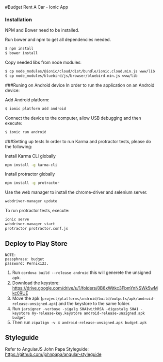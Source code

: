 #Budget Rent A Car - Ionic App

### Installation
NPM and Bower need to be installed.

Run bower and npm to get all dependencies needed.
```sh
$ npm install
$ bower install
``` 

Copy needed libs from node modules:

``` sh
$ cp node_modules/@ionic/cloud/dist/bundle/ionic.cloud.min.js www/lib
$ cp node_modules/bluebird/js/browser/bluebird.min.js www/lib
```

###Runing on Android device
In order to run the application on an Android device:

Add Android platform:
```sh
$ ionic platform add android
```

Connect the device to the computer, allow USB debugging and then execute:
```sh
$ ionic run android
```

###Setting up tests
In order to run Karma and protractor tests, please do the following:

Install Karma CLI globally
```sh
npm install -g karma-cli
```

Install protractor globally
```sh
npm install -g protractor
```

Use the web manager to install the chrome-driver and selenium server.
```sh
webdriver-manager update
```

To run protractor tests, execute:
```sh
ionic serve
webdriver-manager start  
protractor protractor.conf.js
```
## Deploy to Play Store
```
NOTE: 
passphrase: budget
password: Pernix123.
```

1. Run `cordova build --release android` this will generete the unsigned apk.
2. Download the keystore: https://drive.google.com/drive/u/1/folders/0B8xWjtkc3FbmYnNSWk5wMkc0RUE
3. Move the apk (`project/platforms/android/build/outputs/apk/android-release-unsigned.apk`) and the keystore to the same folder.
4. Run `jarsigner -verbose -sigalg SHA1withRSA -digestalg SHA1 -keystore my-release-key.keystore android-release-unsigned.apk budget`
5. Then run `zipalign -v 4 android-release-unsigned.apk budget.apk`

## Styleguide

Refer to AngularJS John Papa Styleguide: https://github.com/johnpapa/angular-styleguide
